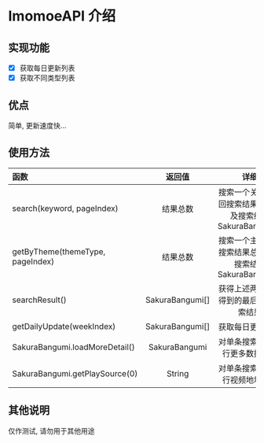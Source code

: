 ﻿# ImomoeAPI 介绍
## 实现功能

- [x] 获取每日更新列表
- [x] 获取不同类型列表

## 优点

简单, 更新速度快...

## 使用方法

| 函数  | 返回值  | 详细 |
| :------------ |:---------------:| :-----:|
| search(keyword, pageIndex) | 结果总数 | 搜索一个关键字返回搜索结果总数以及搜索结果SakuraBangumi[] |
| getByTheme(themeType, pageIndex) | 结果总数 | 搜索一个主题返回搜索结果总数以及搜索结果SakuraBangumi[] |
| searchResult() | SakuraBangumi[] | 获得上述两种方法得到的最后一次搜索结果 |
| getDailyUpdate(weekIndex) | SakuraBangumi[] | 获取每日更新列表 |
| SakuraBangumi.loadMoreDetail() | SakuraBangumi | 对单条搜索结果进行更多数据加载 |
| SakuraBangumi.getPlaySource(0) | String | 对单条搜索结果进行视频地址获取 |

## 其他说明

仅作测试, 请勿用于其他用途
